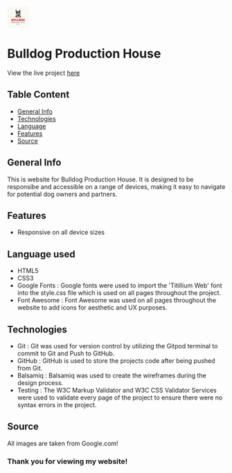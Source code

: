 <img src="./images/attachment_121100842.png" alt="my logo" width="50px">

# Bulldog Production House

View the live project <a href="https://daidoo91.github.io/Bulldog-Production-House/index.html" target="_blank">here</a>



## Table Content

* [General Info](#general-info)
* [Technologies](#technologies)
* [Language](#language-used)
* [Features](#features)
* [Source](#source)


## General Info

This is website for Bulldog Production House. It is designed to be responsibe and accessible on a range of devices, making it easy to navigate for potential dog owners and partners.

## Features

* Responsive on all device sizes

## Language used
* HTML5
* CSS3
* Google Fonts : Google fonts were used to import the 'Titillium Web' font into the style.css file which is used on all pages throughout the project.
* Font Awesome : Font Awesome was used on all pages throughout the website to add icons for aesthetic and UX purposes.

## Technologies

* Git : Git was used for version control by utilizing the Gitpod terminal to commit to Git and Push to GitHub.
* GitHub : GitHub is used to store the projects code after being pushed from Git.
* Balsamiq : Balsamiq was used to create the wireframes during the design process.
* Testing : The W3C Markup Validator and W3C CSS Validator Services were used to validate every page of the project to ensure there were no syntax errors in the project.

## Source

All images are taken from Google.com!

### Thank you for viewing my website!